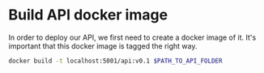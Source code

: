 # Build API docker image
In order to deploy our API, we first need to create a docker image of it. It's important that this docker image is tagged the right way.

```bash
docker build -t localhost:5001/api:v0.1 $PATH_TO_API_FOLDER
```